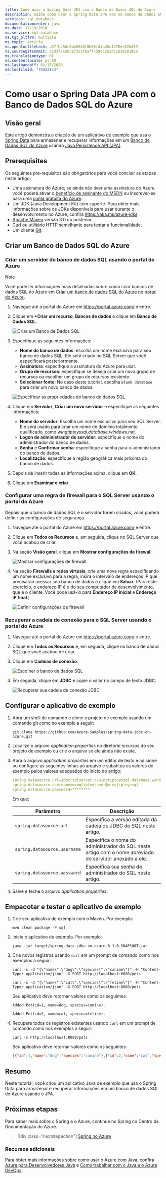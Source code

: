 ```yaml
---
title: Como usar o Spring Data JPA com o Banco de Dados SQL do Azure
description: Saiba como usar o Spring Data JPA com um banco de dados SQL do Azure.
services: sql-database
documentationcenter: java
ms.date: 12/19/2018
ms.service: sql-database
ms.tgt_pltfrm: multiple
ms.topic: article
ms.openlocfilehash: a57fbc5dc8be0848f0b68fd1a45a1478de52b419
ms.sourcegitcommit: 2ad3f7ce8c87331f8aff759ac2a3dc1b29581866
ms.translationtype: HT
ms.contentlocale: pt-BR
ms.lasthandoff: 01/15/2020
ms.locfileid: "76022133"
---
```

# <a name="how-to-use-spring-data-jpa-with-azure-sql-database"></a>Como usar o Spring Data JPA com o Banco de Dados SQL do Azure

## <a name="overview"></a>Visão geral

Este artigo demonstra a criação de um aplicativo de exemplo que usa o [Spring Data] para armazenar e recuperar informações em um [Banco de Dados SQL do Azure](https://azure.microsoft.com/services/sql-database/) usando [Java Persistence API (JPA)](https://docs.oracle.com/javaee/7/tutorial/persistence-intro.htm).

## <a name="prerequisites"></a>Prerequisites

Os seguintes pré-requisitos são obrigatórios para você concluir as etapas neste artigo:

* Uma assinatura do Azure; se ainda não tiver uma assinatura do Azure, você poderá ativar o [benefício de assinante do MSDN] ou inscrever-se para uma [conta gratuita do Azure].
* Um JDK (Java Development Kit) com suporte. Para obter mais informações sobre os JDKs disponíveis para usar durante o desenvolvimento no Azure, confira <https://aka.ms/azure-jdks>.
* [Apache Maven](http://maven.apache.org/) versão 3.0 ou posterior.
* [Curl](https://curl.haxx.se/) ou utilitário HTTP semelhante para testar a funcionalidade.
* Um cliente [Git](https://git-scm.com/downloads).

## <a name="create-an-azure-sql-database"></a>Criar um Banco de Dados SQL do Azure

### <a name="create-a-sql-database-server-using-the-azure-portal"></a>Criar um servidor do banco de dados SQL usando o portal do Azure

> [!NOTE]
> 
> Você pode ler informações mais detalhadas sobre como criar bancos de dados SQL do Azure em [Criar um banco de dados SQL do Azure no portal do Azure](/azure/sql-database/sql-database-get-started-portal).

1. Navegue até o portal do Azure em <https://portal.azure.com/> e entre.

1. Clique em **+Criar um recurso**, **Bancos de dados** e clique em **Banco de Dados SQL**.

   ![Criar um Banco de Dados SQL][SQL01]

1. Especifique as seguintes informações:

   - **Nome do banco de dados**: escolha um nome exclusivo para seu banco de dados SQL. Ele será criado no SQL Server que você especificará posteriormente.
   - **Assinatura**: especifique a assinatura do Azure para usar.
   - **Grupo de recursos**: especifique se deseja criar um novo grupo de recursos ou escolher um grupo de recursos existente.
   - **Selecionar fonte**: No caso deste tutorial, escolha `Blank database` para criar um novo banco de dados.

   ![Especificar as propriedades do banco de dados SQL][SQL02]
   
1. Clique em **Servidor**, **Criar um novo servidor** e especifique as seguintes informações:

   - **Nome do servidor**: Escolha um nome exclusivo para seu SQL Server. Ele será usado para criar um nome de domínio totalmente qualificado, como *wingtiptoyssql.database.windows.net*.
   - **Logon de administrador do servidor**: especifique o nome do administrador do banco de dados.
   - **Senha** e **Confirmar senha**: especifique a senha para o administrador do banco de dados.
   - **Localização**: especifique a região geográfica mais próxima do banco de dados.

1. Depois de inserir todas as informações acima, clique em **OK**.

1. Clique em **Examinar e criar**.

### <a name="configure-a-firewall-rule-for-your-sql-server-using-the-azure-portal"></a>Configurar uma regra de firewall para o SQL Server usando o portal do Azure

Depois que o banco de dados SQL e o servidor forem criados, você poderá definir as configurações de segurança.

1. Navegue até o portal do Azure em <https://portal.azure.com/> e entre.

1. Clique em **Todos os Recursos** e, em seguida, clique no SQL Server que você acabou de criar.

1. Na seção **Visão geral**, clique em **Mostrar configurações de firewall**

   ![Mostrar configurações de firewall][SQL06]

1. Na seção **Firewalls e redes virtuais**, crie uma nova regra especificando um nome exclusivo para a regra, insira o intervalo de endereços IP que precisarão acessar seu banco de dados e clique em **Salvar**. (Para este exercício, o endereço IP é o do seu computador de desenvolvimento, que é o cliente.  Você pode usá-lo para **Endereço IP inicial** e **Endereço IP final**.)

   ![Definir configurações de firewall][SQL07]

### <a name="retrieve-the-connection-string-for-your-sql-server-using-the-azure-portal"></a>Recuperar a cadeia de conexão para o SQL Server usando o portal do Azure

1. Navegue até o portal do Azure em <https://portal.azure.com/> e entre.

1. Clique em **Todos os Recursos** e, em seguida, clique no banco de dados SQL que você acabou de criar.

1. Clique em **Cadeias de conexão**.


   ![Escolher o banco de dados SQL][SQL08]

1. Em seguida, clique em **JDBC** e copie o valor no campo de texto JDBC.

   ![Recuperar sua cadeia de conexão JDBC][SQL09]

## <a name="configure-the-sample-application"></a>Configurar o aplicativo de exemplo

1. Abra um shell de comando e clone o projeto de exemplo usando um comando git como no exemplo a seguir:

   ```shell
   git clone https://github.com/Azure-Samples/spring-data-jdbc-on-azure.git
   ```

1. Localize o arquivo *application.properties* no diretório *recursos* do seu projeto de exemplo ou crie o arquivo se ele ainda não existe.

1. Abra o arquivo *application.properties* em um editor de texto e adicione ou configure as seguintes linhas ao arquivo e substitua os valores de exemplo pelos valores adequados do início do artigo:

   ```yaml
   spring.datasource.url=jdbc:sqlserver://wingtiptoyssql.database.windows.net:1433;database=wingtiptoys;encrypt=true;trustServerCertificate=false;hostNameInCertificate=*.database.windows.net;loginTimeout=30;
   spring.datasource.username=wingtiptoysuser@wingtiptoyssql
   spring.datasource.password=********
    ```
   Em que:

   | Parâmetro | Descrição |
   |---|---|
   | `spring.datasource.url` | Especifica a versão editada da cadeia de JDBC do SQL neste artigo. |
   | `spring.datasource.username` | Especifica o nome do administrador do SQL neste artigo com o nome abreviado do servidor anexado a ele. |
   | `spring.datasource.password` | Especifica sua senha de administrador do SQL neste artigo. |

1. Salve e feche o arquivo *application.properties*.

## <a name="package-and-test-the-sample-application"></a>Empacotar e testar o aplicativo de exemplo 

1. Crie seu aplicativo de exemplo com o Maven. Por exemplo:

   ```shell
   mvn clean package -P sql
   ```

1. Inicie o aplicativo de exemplo. Por exemplo:

   ```shell
   java -jar target/spring-data-jdbc-on-azure-0.1.0-SNAPSHOT.jar
   ```

1. Crie novos registros usando `curl` em um prompt de comando como nos exemplos a seguir:

   ```shell
   curl -s -d "{\"name\":\"dog\",\"species\":\"canine\"}" -H "Content-Type: application/json" -X POST http://localhost:8080/pets

   curl -s -d "{\"name\":\"cat\",\"species\":\"feline\"}" -H "Content-Type: application/json" -X POST http://localhost:8080/pets
   ```

   Seu aplicativo deve retornar valores como os seguintes:

   ```shell
   Added Pet(id=1, name=dog, species=canine).

   Added Pet(id=2, name=cat, species=feline).
   ```

1. Recupere todos os registros existentes usando `curl` em um prompt de comando como nos exemplos a seguir:

   ```shell
   curl -s http://localhost:8080/pets
   ```
    
   Seu aplicativo deve retornar valores como os seguintes:

   ```json
   [{"id":1,"name":"dog","species":"canine"},{"id":2,"name":"cat","species":"feline"}]
   ```

## <a name="summary"></a>Resumo

Neste tutorial, você criou um aplicativo Java de exemplo que usa o Spring Data para armazenar e recuperar informações em um banco de dados SQL do Azure usando o JPA.

## <a name="next-steps"></a>Próximas etapas

Para saber mais sobre o Spring e o Azure, continue no Spring no Centro de Documentação do Azure.

> [!div class="nextstepaction"]
> [Spring no Azure](/azure/java/spring-framework)

### <a name="additional-resources"></a>Recursos adicionais

Para obter mais informações sobre como usar o Azure com Java, confira [Azure para Desenvolvedores Java] e [Como trabalhar com o Java e o Azure DevOps].

<!-- URL List -->

[Azure para desenvolvedores Java]: /azure/java/
[conta gratuita do Azure]: https://azure.microsoft.com/pricing/free-trial/
[Como trabalhar com o Java e o Azure DevOps]: /azure/devops/
[benefício de assinante do MSDN]: https://azure.microsoft.com/pricing/member-offers/msdn-benefits-details/
[Spring Boot]: http://projects.spring.io/spring-boot/
[Spring Data]: https://spring.io/projects/spring-data
[Spring Initializr]: https://start.spring.io/
[Spring Framework]: https://spring.io/

<!-- IMG List -->

[SQL01]: media/configure-spring-data-jpa-with-azure-sql-server/create-azure-sql-01.png
[SQL02]: media/configure-spring-data-jpa-with-azure-sql-server/create-azure-sql-02.png
[SQL03]: media/configure-spring-data-jpa-with-azure-sql-server/create-azure-sql-03.png
[SQL04]: media/configure-spring-data-jpa-with-azure-sql-server/create-azure-sql-04.png
[SQL05]: media/configure-spring-data-jpa-with-azure-sql-server/create-azure-sql-05.png
[SQL06]: media/configure-spring-data-jpa-with-azure-sql-server/create-azure-sql-06.png
[SQL07]: media/configure-spring-data-jpa-with-azure-sql-server/create-azure-sql-07.png
[SQL08]: media/configure-spring-data-jpa-with-azure-sql-server/create-azure-sql-08.png
[SQL09]: media/configure-spring-data-jpa-with-azure-sql-server/create-azure-sql-09.png
